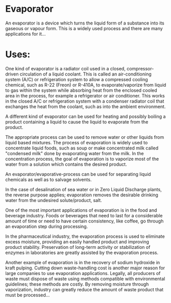 # Evaporator

An evaporator is a device which turns the liquid form of a substance into its gaseous or vapour form. This is a widely used process and there are many applications for it...


# Uses:

One kind of evaporator is a radiator coil used in a closed, compressor-driven circulation of a liquid coolant. This is called an air-conditioning system (A/C) or refrigeration system to allow a compressed cooling chemical, such as R-22 (Freon) or R-410A, to evaporate/vaporize from liquid to gas within the system while absorbing heat from the enclosed cooled area in the process, for example a refrigerator or air conditioner. This works in the closed A/C or refrigeration system with a condenser radiator coil that exchanges the heat from the coolant, such as into the ambient environment.

A different kind of evaporator can be used for heating and possibly boiling a product containing a liquid to cause the liquid to evaporate from the product.

The appropriate process can be used to remove water or other liquids from liquid based mixtures. The process of evaporation is widely used to concentrate liquid foods, such as soup or make concentrated milk called "condensed milk" done by evaporating water from the milk. In the concentration process, the goal of evaporation is to vaporize most of the water from a solution which contains the desired product.

An evaporator/evaporative-process can be used for separating liquid chemicals as well as to salvage solvents.

In the case of desalination of sea water or in Zero Liquid Discharge plants, the reverse purpose applies; evaporation removes the desirable drinking water from the undesired solute/product, salt.

One of the most important applications of evaporation is in the food and beverage industry. Foods or beverages that need to last for a considerable amount of time or need to have certain consistency, like coffee, go through an evaporation step during processing.

In the pharmaceutical industry, the evaporation process is used to eliminate excess moisture, providing an easily handled product and improving product stability. Preservation of long-term activity or stabilization of enzymes in laboratories are greatly assisted by the evaporation process.

Another example of evaporation is in the recovery of sodium hydroxide in kraft pulping. Cutting down waste-handling cost is another major reason for large companies to use evaporation applications. Legally, all producers of waste must dispose of waste using methods compatible with environmental guidelines; these methods are costly. By removing moisture through vaporization, industry can greatly reduce the amount of waste product that must be processed...
